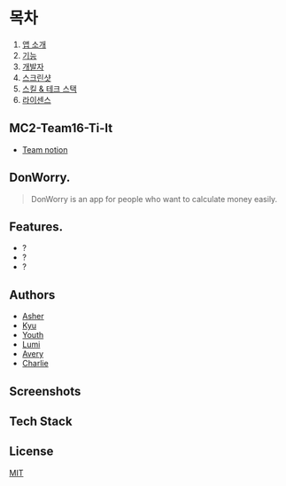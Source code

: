 
# 목차

1. [앱 소개](#DonWorry)
2. [기능](#features)
3. [개발자](#authors)
5. [스크린샷](#screenshots)
6. [스킬 & 테크 스택](#tech-stack)
7. [라이센스](#license)

## MC2-Team16-Ti-It

- [Team notion](https://www.notion.so/avery-in-ada/MC2-407ce33f0c1143f78e6b6423830cd53c)

## DonWorry. 
> DonWorry is an app for people who want to calculate money easily.

## Features. 
+ ?
+ ?
+ ?  
## Authors
- [Asher](https://github.com/Asher3576)
- [Kyu](https://github.com/kyustudyo)
- [Youth](https://github.com/kimscastle)
- [Lumi](https://github.com/LentoAssai)
- [Avery](https://github.com/chaneeii)
- [Charlie](https://github.com/LentoAssai)


## Screenshots

## Tech Stack

## License
[MIT]()
